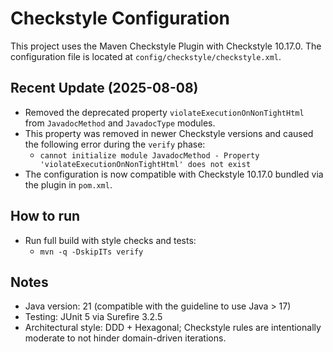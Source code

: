 # Checkstyle Configuration

This project uses the Maven Checkstyle Plugin with Checkstyle 10.17.0. The configuration file is located at `config/checkstyle/checkstyle.xml`.

## Recent Update (2025-08-08)
- Removed the deprecated property `violateExecutionOnNonTightHtml` from `JavadocMethod` and `JavadocType` modules.
- This property was removed in newer Checkstyle versions and caused the following error during the `verify` phase:
  - `cannot initialize module JavadocMethod - Property 'violateExecutionOnNonTightHtml' does not exist`
- The configuration is now compatible with Checkstyle 10.17.0 bundled via the plugin in `pom.xml`.

## How to run
- Run full build with style checks and tests:
  - `mvn -q -DskipITs verify`

## Notes
- Java version: 21 (compatible with the guideline to use Java > 17)
- Testing: JUnit 5 via Surefire 3.2.5
- Architectural style: DDD + Hexagonal; Checkstyle rules are intentionally moderate to not hinder domain-driven iterations.
